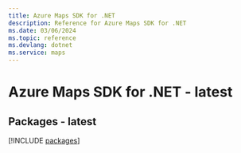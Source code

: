 ```yaml
---
title: Azure Maps SDK for .NET
description: Reference for Azure Maps SDK for .NET
ms.date: 03/06/2024
ms.topic: reference
ms.devlang: dotnet
ms.service: maps
---
```

# Azure Maps SDK for .NET - latest
## Packages - latest
[!INCLUDE [packages](maps-index.md)]